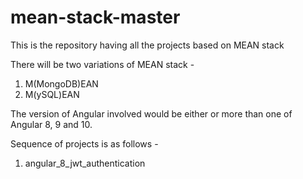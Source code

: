 # mean-stack-master
This is the repository having all the projects based on MEAN stack

There will be two variations of MEAN stack -
1. M(MongoDB)EAN
2. M(ySQL)EAN

The version of Angular involved would be either or more than one of Angular 8, 9 and 10.

Sequence of projects is as follows -
1. angular_8_jwt_authentication

